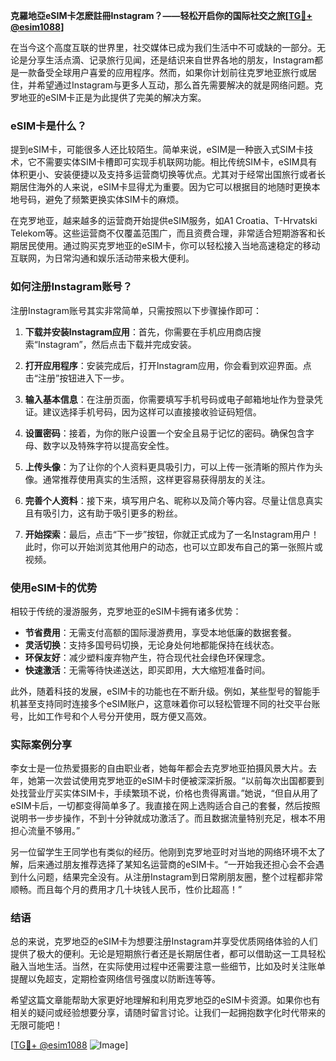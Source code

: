 **克羅地亞eSIM卡怎麽註冊Instagram？——轻松开启你的国际社交之旅[[TG💪+ @esim1088](https://t.me/s/esim1088)]**

在当今这个高度互联的世界里，社交媒体已成为我们生活中不可或缺的一部分。无论是分享生活点滴、记录旅行见闻，还是结识来自世界各地的朋友，Instagram都是一款备受全球用户喜爱的应用程序。然而，如果你计划前往克罗地亚旅行或居住，并希望通过Instagram与更多人互动，那么首先需要解决的就是网络问题。克罗地亚的eSIM卡正是为此提供了完美的解决方案。

### eSIM卡是什么？

提到eSIM卡，可能很多人还比较陌生。简单来说，eSIM是一种嵌入式SIM卡技术，它不需要实体SIM卡槽即可实现手机联网功能。相比传统SIM卡，eSIM具有体积更小、安装便捷以及支持多运营商切换等优点。尤其对于经常出国旅行或者长期居住海外的人来说，eSIM卡显得尤为重要。因为它可以根据目的地随时更换本地号码，避免了频繁更换实体SIM卡的麻烦。

在克罗地亚，越来越多的运营商开始提供eSIM服务，如A1 Croatia、T-Hrvatski Telekom等。这些运营商不仅覆盖范围广，而且资费合理，非常适合短期游客和长期居民使用。通过购买克罗地亚的eSIM卡，你可以轻松接入当地高速稳定的移动互联网，为日常沟通和娱乐活动带来极大便利。

### 如何注册Instagram账号？

注册Instagram账号其实非常简单，只需按照以下步骤操作即可：

1. **下载并安装Instagram应用**：首先，你需要在手机应用商店搜索“Instagram”，然后点击下载并完成安装。
   
2. **打开应用程序**：安装完成后，打开Instagram应用，你会看到欢迎界面。点击“注册”按钮进入下一步。

3. **输入基本信息**：在注册页面，你需要填写手机号码或电子邮箱地址作为登录凭证。建议选择手机号码，因为这样可以直接接收验证码短信。

4. **设置密码**：接着，为你的账户设置一个安全且易于记忆的密码。确保包含字母、数字以及特殊字符以提高安全性。

5. **上传头像**：为了让你的个人资料更具吸引力，可以上传一张清晰的照片作为头像。通常推荐使用真实的生活照，这样更容易获得朋友的关注。

6. **完善个人资料**：接下来，填写用户名、昵称以及简介等内容。尽量让信息真实且有吸引力，这有助于吸引更多的粉丝。

7. **开始探索**：最后，点击“下一步”按钮，你就正式成为了一名Instagram用户！此时，你可以开始浏览其他用户的动态，也可以立即发布自己的第一张照片或视频。

### 使用eSIM卡的优势

相较于传统的漫游服务，克罗地亚的eSIM卡拥有诸多优势：

- **节省费用**：无需支付高额的国际漫游费用，享受本地低廉的数据套餐。
- **灵活切换**：支持多国号码切换，无论身处何地都能保持在线状态。
- **环保友好**：减少塑料废弃物产生，符合现代社会绿色环保理念。
- **快速激活**：无需等待快递送达，即买即用，大大缩短准备时间。

此外，随着科技的发展，eSIM卡的功能也在不断升级。例如，某些型号的智能手机甚至支持同时连接多个eSIM账户，这意味着你可以轻松管理不同的社交平台账号，比如工作号和个人号分开使用，既方便又高效。

### 实际案例分享

李女士是一位热爱摄影的自由职业者，她每年都会去克罗地亚拍摄风景大片。去年，她第一次尝试使用克罗地亚的eSIM卡时便被深深折服。“以前每次出国都要到处找营业厅买实体SIM卡，手续繁琐不说，价格也贵得离谱。”她说，“但自从用了eSIM卡后，一切都变得简单多了。我直接在网上选购适合自己的套餐，然后按照说明书一步步操作，不到十分钟就成功激活了。而且数据流量特别充足，根本不用担心流量不够用。”

另一位留学生王同学也有类似的经历。他刚到克罗地亚时对当地的网络环境不太了解，后来通过朋友推荐选择了某知名运营商的eSIM卡。“一开始我还担心会不会遇到什么问题，结果完全没有。从注册Instagram到日常刷朋友圈，整个过程都非常顺畅。而且每个月的费用才几十块钱人民币，性价比超高！”

### 结语

总的来说，克罗地亞的eSIM卡为想要注册Instagram并享受优质网络体验的人们提供了极大的便利。无论是短期旅行者还是长期居住者，都可以借助这一工具轻松融入当地生活。当然，在实际使用过程中还需要注意一些细节，比如及时关注账单提醒以免超支，定期检查网络信号强度以防断连等等。

希望这篇文章能帮助大家更好地理解和利用克罗地亞的eSIM卡资源。如果你也有相关的疑问或经验想要分享，请随时留言讨论。让我们一起拥抱数字化时代带来的无限可能吧！

[[TG💪+ @esim1088](https://t.me/s/esim1088) ![Image](https://i.postimg.cc/4NQfJmqS/Snipaste-2025-05-13-00-14-12.png)]